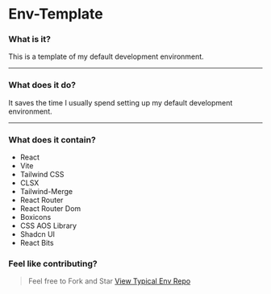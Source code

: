 # Env-Template

### What is it?
This is a template of my default development environment.

---

### What does it do?
It saves the time I usually spend setting up my default development environment.

---

### What does it contain?
- React
- Vite 
- Tailwind CSS
- CLSX
- Tailwind-Merge
- React Router
- React Router Dom
- Boxicons
- CSS AOS Library
- Shadcn UI
- React Bits 


### Feel like contributing?
> Feel free to Fork and Star
<a href="https://github.com/typical-developer/Typical-Env" target="_blank">View Typical Env Repo</a>
